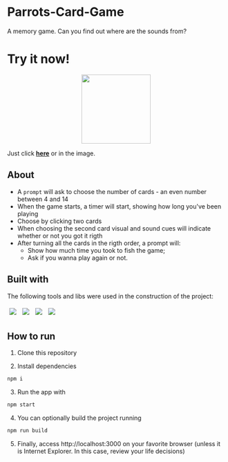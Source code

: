 # Parrots-Card-Game
 A memory game. Can you find out where are the sounds from?
 
# Try it now!
<p align="center">
 <a href="https://parrots-card-game-gamma.vercel.app/" target="_blank"> <img src="https://i.imgur.com/WxblSko.png" height = "160" width = "160" alt="" />
</p>
 
  
 [](https://track-it-pied.vercel.app/) 
 Just click <a href="https://track-it-pied.vercel.app/" target="_blank"><strong>here</strong></a>
 or in the image.

## About
- A ```prompt``` will ask to choose the number of cards - an even number between 4 and 14
- When the game starts, a timer will start, showing how long you've been playing
- Choose by clicking two cards
- When choosing the second card visual and sound cues will indicate whether or not you got it rigth
- After turning all the cards in the rigth order, a prompt will:
  - Show how much time you took to fish the game;
  - Ask if you wanna play again or not.


## Built with
 The following tools and libs were used in the construction of the project:<br />

<p>
  <img style='margin: 5px' src='https://img.shields.io/badge/JavaScript-323330?style=for-the-badge&logo=javascript&logoColor=F7DF1E'>
  <img style='margin: 5px' src='https://img.shields.io/badge/HTML5-E34F26?style=for-the-badge&logo=html5&logoColor=white'>
  <img style='margin: 5px' src='https://img.shields.io/badge/CSS3-1572B6?style=for-the-badge&logo=css3&logoColor=white'>
  <img style='margin: 5px;' src="https://img.shields.io/badge/GIT-E44C30?style=for-the-badge&logo=git&logoColor=white">
</p>

## How to run

1. Clone this repository

2. Install dependencies
```bash
npm i
```

3. Run the app with
```bash
npm start
```

4. You can optionally build the project running
```bash
npm run build
```
5. Finally, access http://localhost:3000 on your favorite browser (unless it is Internet Explorer. In this case, review your life decisions)
